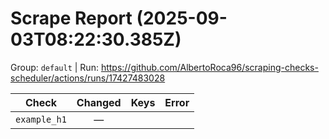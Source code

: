 # Scrape Report (2025-09-03T08:22:30.385Z)

Group: `default`  |  Run: https://github.com/AlbertoRoca96/scraping-checks-scheduler/actions/runs/17427483028

| Check | Changed | Keys | Error |
|---|:---:|:--|:--|
| `example_h1` | — |  |  |

